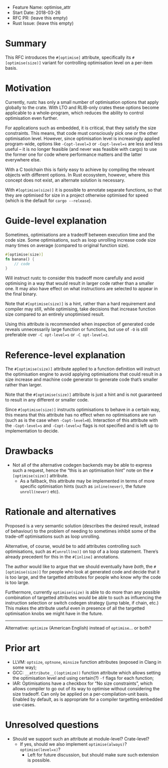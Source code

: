 - Feature Name: optimise_attr
- Start Date: 2018-03-26
- RFC PR: (leave this empty)
- Rust Issue: (leave this empty)

# Summary
[summary]: #summary

This RFC introduces the `#[optimise]` attribute, specifically its `#[optimise(size)]` variant for
controlling optimisation level on a per-item basis.

# Motivation
[motivation]: #motivation

Currently, rustc has only a small number of optimisation options that apply globally to the
crate. With LTO and RLIB-only crates these options become applicable to a whole-program, which
reduces the ability to control optimisation even further.

For applications such as embedded, it is critical, that they satisfy the size constraints. This
means, that code must consciously pick one or the other optimisation level. However, since
optimisation level is increasingly applied program-wide, options like `-Copt-level=3` or
`-Copt-level=s` are less and less useful – it is no longer feasible (and never was feasible with
cargo) to use the former one for code where performance matters and the latter everywhere else.

With a C toolchain this is fairly easy to achieve by compiling the relevant objects with different
options. In Rust ecosystem, however, where this concept does not exist, an alternate solution is
necessary.

With `#[optimise(size)]` it is possible to annotate separate functions, so that they are optimised
for size in a project otherwise optimised for speed (which is the default for `cargo --release`).

# Guide-level explanation
[guide-level-explanation]: #guide-level-explanation

Sometimes, optimisations are a tradeoff between execution time and the code size. Some
optimisations, such as loop unrolling increase code size many times on average (compared to
original function size).

```rust
#[optimise(size)]
fn banana() {
    // code
}
```

Will instruct rustc to consider this tradeoff more carefully and avoid optimising in a way that
would result in larger code rather than a smaller one. It may also have effect on what instructions
are selected to appear in the final binary.

Note that `#[optimise(size)]` is a hint, rather than a hard requirement and compiler may still,
while optimising, take decisions that increase function size compared to an entirely unoptimised
result.

Using this attribute is recommended when inspection of generated code reveals unnecessarily large
function or functions, but use of `-O` is still preferable over `-C opt-level=s` or `-C
opt-level=z`.

# Reference-level explanation
[reference-level-explanation]: #reference-level-explanation

The `#[optimise(size)]` attribute applied to a function definition will instruct the optimisation
engine to avoid applying optimisations that could result in a size increase and machine code
generator to generate code that’s smaller rather than larger.

Note that the `#[optimise(size)]` attribute is just a hint and is not guaranteed to result in any
different or smaller code.

Since `#[optimise(size)]` instructs optimisations to behave in a certain way, this means that this
attribute has no effect when no optimisations are run (such as is the case when `-Copt-level=0`).
Interaction of this attribute with the `-Copt-level=s` and `-Copt-level=z` flags is not specified
and is left up to implementation to decide.

# Drawbacks
[drawbacks]: #drawbacks

* Not all of the alternative codegen backends may be able to express such a request, hence the
“this is an optimisation hint” note on the `#[optimise(size)]` attribute.
    * As a fallback, this attribute may be implemented in terms of more specific optimisation hints
      (such as `inline(never)`, the future `unroll(never)` etc).

# Rationale and alternatives
[alternatives]: #alternatives

Proposed is a very semantic solution (describes the desired result, instead of behaviour) to the
problem of needing to sometimes inhibit some of the trade-off optimisations such as loop unrolling.

Alternative, of course, would be to add attributes controlling such optimisations, such as
`#[unroll(no)]` on top of a a loop statement. There’s already precedent for this in the `#[inline]`
annotations.

The author would like to argue that we should eventually have *both*, the `#[optimise(size)]` for
people who look at generated code and decide that it is too large, and the targetted attributes for
people who know *why* the code is too large.

Furthermore, currently `optimise(size)` is able to do more than any possible combination of
targetted attributes would be able to such as influencing the instruction selection or switch
codegen strategy (jump table, if chain, etc.) This makes the attribute useful even in presence of
all the targetted optimisation knobs we might have in the future.

---

Alternative: `optimize` (American English) instead of `optimise`… or both?

# Prior art
[prior-art]: #prior-art

* LLVM: `optsize`, `optnone`, `minsize` function attributes (exposed in Clang in some way);
* GCC: `__attribute__((optimize))` function attribute which allows setting the optimisation level
and using certain(?) `-f` flags for each function;
* IAR: Optimisations have a checkbox for “No size constraints”, which allows compiler to go out of
its way to optimise without considering the size tradeoff. Can only be applied on a
per-compilation-unit basis. Enabled by default, as is appropriate for a compiler targetting
embedded use-cases.

# Unresolved questions
[unresolved]: #unresolved-questions

* Should we support such an attribute at module-level? Crate-level?
    * If yes, should we also implement `optimise(always)`? `optimise(level=x)`?
        * Left for future discussion, but should make sure such extension is possible.
